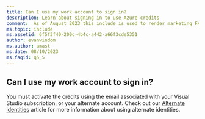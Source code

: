 ```yaml
---
title: Can I use my work account to sign in?
description: Learn about signing in to use Azure credits
comment:  As of August 2023 this include is used to render marketing FAQ content for VS Subscriptions in the following portals - VSCom, Manage, and My portals. It was not used for learn.microsoft.com content at that time.  SMEs are Evan Windom and Larissa Crawford of Red Door Collaborative and Sharvari Dighe.
ms.topic: include
ms.assetid: 6f5f3f40-200c-4b4c-a442-a66f3cde5351
author: evanwindom
ms.author: amast
ms.date: 08/10/2023
ms.faqid: q5_5
---
```


## Can I use my work account to sign in?

You must activate the credits using the email associated with your Visual Studio subscription, or your alternate account.  Check out our [Alternate identities](https://learn.microsoft.com/visualstudio/subscriptions/vs-alternate-identity) article for more information about using alternate identities.
